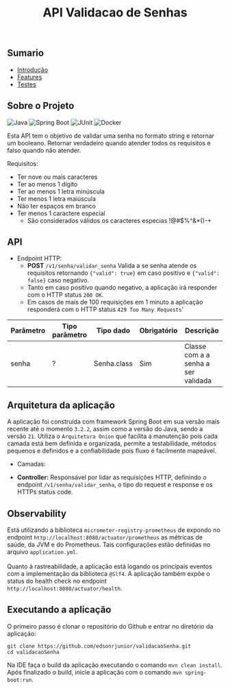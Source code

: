 <h1 align="center"> API Validacao de Senhas </h1> <br>

## Sumario

- [Introdução](#introdução)
- [Features](#features)
- [Testes](#testes)


## Sobre o Projeto
![Java](https://img.shields.io/badge/Java-ED8B00?style=for-the-badge&logo=openjdk&logoColor=white)
![Spring Boot](https://img.shields.io/badge/Spring_Boot-F2F4F9?style=for-the-badge&logo=spring-boot)
![JUnit](https://img.shields.io/badge/Junit5-25A162?style=for-the-badge&logo=junit5&logoColor=white)
![Docker](https://img.shields.io/badge/Docker-2CA5E0?style=for-the-badge&logo=docker&logoColor=white)

[//]: # (![Bucket4j])

Esta API tem o objetivo de validar uma senha no formato string e retornar um booleano. Retornar verdadeiro quando 
atender todos os requisitos e falso quando não atender.

Requisitos:

- Ter nove ou mais caracteres
- Ter ao menos 1 dígito
- Ter ao menos 1 letra minúscula
- Ter menos 1 letra maiúscula
- Não ter espaços em branco
- Ter menos 1 caractere especial
  -  São considerados válidos os caracteres especias !@#$%^&*()-+


## API
* Endpoint HTTP:
  - **POST** ``/v1/senha/validar_senha`` Valida a se senha atende os requisitos retornando ```{"valid": true}``` em caso positivo e ```{"valid": false}``` caso negativo.
  - Tanto em caso positivo quando negativo, a aplicação irá responder com o HTTP status ```200 OK```.
  - Em casos de mais de 100 requisições em 1 minuto a aplicação responderá com o HTTP status ```429 Too Many Requests```'

| Parâmetro | Tipo parâmetro | Tipo dado   | Obrigatório | Descrição                           |
|-----------|----------------|-------------|-------------|-------------------------------------|
| senha     | ?              | Senha.class | Sim         | Classe com a a senha a ser validada |
  

## Arquitetura da aplicação
A aplicação foi construída com framework Spring Boot em sua versão mais recente até o momento ``3.2.2``, assim como a versão do Java, sendo a versão ``21``.
Utiliza o ``Arquitetura Onion`` que facilita a manutenção pois cada camada está bem definida e organizada, permite a testabilidade, métodos pequenos e definidos e a confiabilidade pois fluxo é facilmente mapeável.

* Camadas:
- **Controller:** Responsável por lidar as requisições HTTP, definindo o endpoint ``/v1/senha/validar_senha``, o tipo do request e response e os HTTPs status code.




## Observability
Está utilizando a biblioteca ``micrometer-registry-prometheus`` de expondo no endpoint ``http://localhost:8080/actuator/prometheus`` as métricas de saúde, da JVM e do Prometheus.
Tais configurações estão definidas no arquivo ``application.yml``.
<br>
<br>Quanto à rastreabilidade, a aplicação está logando os principais eventos com a implementação da biblioteca ``@Slf4``.
A aplicação também expõe o status do health check no endpoint ``http://localhost:8080/actuator/health``.


## Executando a aplicação



O primeiro passo é clonar o repositório do Github e entrar no diretório da aplicação:

    git clone https://github.com/edsonrjunior/validacaoSenha.git
    cd validacaoSenha

Na IDE faça o build da aplicação executando o comando ``mvn clean install``. Após finalizado o build, inicie a aplicação com o comando ``mvn spring-boot:run``.
